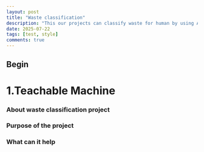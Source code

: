 ```yaml
---
layout: post
title: "Waste classification"
description: "This our projects can classify waste for human by using AI"
date: 2025-07-22
tags: [test, style]
comments: true
---
```

Begin
---

# 1.Teachable Machine
### About waste classification project
### Purpose of the project
### What can it help

